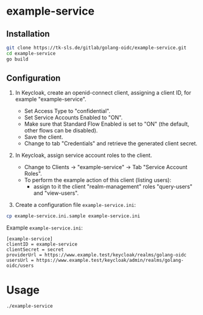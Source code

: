 # example-service

## Installation

```bash
git clone https://tk-sls.de/gitlab/golang-oidc/example-service.git
cd example-service
go build
```

## Configuration

1. In Keycloak, create an openid-connect client, assigning a client ID, for example "example-service".
   * Set Access Type to "confidential".
   * Set Service Accounts Enabled to "ON".
   * Make sure that Standard Flow Enabled is set to "ON" (the default, other flows can be disabled).
   * Save the client.
   * Change to tab "Credentials" and retrieve the generated client secret.

2. In Keycloak, assign service account roles to the client.
   * Change to Clients -> "example-service" -> Tab "Service Account Roles".
   * To perform the example action of this client (listing users):
      - assign to it the client "realm-management" roles "query-users" and "view-users".

3. Create a configuration file `example-service.ini`:

```bash
cp example-service.ini.sample example-service.ini
```

Example `example-service.ini`:

```
[example-service]
clientID = example-service
clientSecret = secret
providerUrl = https://www.example.test/keycloak/realms/golang-oidc
usersUrl = https://www.example.test/keycloak/admin/realms/golang-oidc/users
```

# Usage

```bash
./example-service
```

